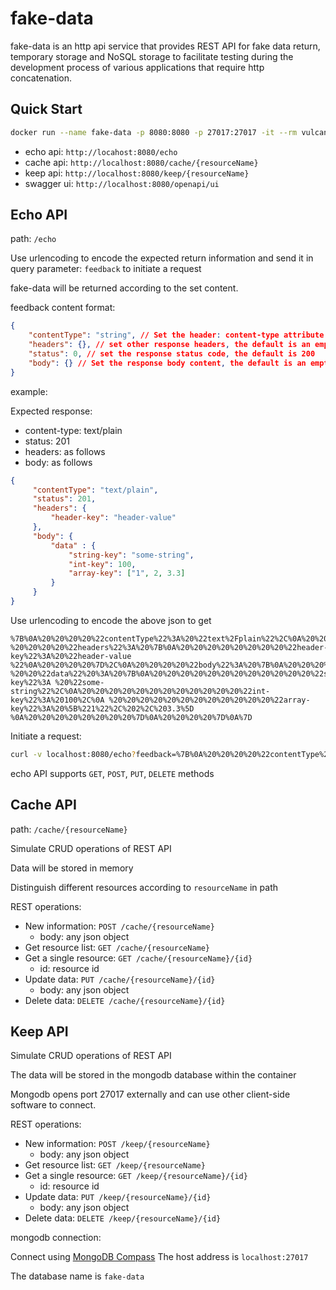 # fake-data

fake-data is an http api service that provides REST API for fake data return, temporary storage and NoSQL storage to facilitate testing during the development process of various applications that require http concatenation.


## Quick Start

```sh
docker run --name fake-data -p 8080:8080 -p 27017:27017 -it --rm vulcanshen/fake-data
```

- echo api: `http://locahost:8080/echo`
- cache api: `http://localhost:8080/cache/{resourceName}`
- keep api: `http://localhost:8080/keep/{resourceName}`
- swagger ui: `http://localhost:8080/openapi/ui`


## Echo API

path: `/echo`

Use urlencoding to encode the expected return information and send it in query parameter: `feedback` to initiate a request

fake-data will be returned according to the set content.

feedback content format:

```json
{
    "contentType": "string", // Set the header: content-type attribute of response, the default is "application/json"
    "headers": {}, // set other response headers, the default is an empty object
    "status": 0, // set the response status code, the default is 200
    "body": {} // Set the response body content, the default is an empty object
}
```

example:

Expected response:

- content-type: text/plain
- status: 201
- headers: as follows
- body: as follows

```json
{
     "contentType": "text/plain",
     "status": 201,
     "headers": {
         "header-key": "header-value"
     },
     "body": {
         "data" : {
             "string-key": "some-string",
             "int-key": 100,
             "array-key": ["1", 2, 3.3]
         }
     }
}
```

Use urlencoding to encode the above json to get

```plain
%7B%0A%20%20%20%20%22contentType%22%3A%20%22text%2Fplain%22%2C%0A%20%20%20%20%22status%22%3A%20201%2C%0A %20%20%20%20%22headers%22%3A%20%7B%0A%20%20%20%20%20%20%20%20%22header-key%22%3A%20%22header-value %22%0A%20%20%20%20%7D%2C%0A%20%20%20%20%22body%22%3A%20%7B%0A%20%20%20%20%20%20 %20%20%22data%22%20%3A%20%7B%0A%20%20%20%20%20%20%20%20%20%20%20%20%22string-key%22%3A %20%22some-string%22%2C%0A%20%20%20%20%20%20%20%20%20%20%20%20%22int-key%22%3A%20100%2C%0A %20%20%20%20%20%20%20%20%20%20%20%20%22array-key%22%3A%20%5B%221%22%2C%202%2C%203.3%5D %0A%20%20%20%20%20%20%20%20%7D%0A%20%20%20%20%7D%0A%7D
```

Initiate a request:

```sh
curl -v localhost:8080/echo?feedback=%7B%0A%20%20%20%20%22contentType%22%3A%20%22text%2Fplain%22%2C%0A%20%20%20%20% 22status%22%3A%20201%2C%0A%20%20%20%20%22headers%22%3A%20%7B%0A%20%20%20%20%20%20%20%20%22header- key%22%3A%20%22header-value%22%0A%20%20%20%20%7D%2C%0A%20%20%20%20%22body%22%3A%20%7B%0A% 20%20%20%20%20%20%20%20%22data%22%20%3A%20%7B%0A%20%20%20%20%20%20%20%20%20%20% 20%20%22string-key%22%3A%20%22some-string%22%2C%0A%20%20%20%20%20%20%20%20%20%20%20%20%22int- key%22%3A%20100%2C%0A%20%20%20%20%20%20%20%20%20%20%20%20%22array-key%22%3A%20%5B%221% 22%2C%202%2C%203.3%5D%0A%20%20%20%20%20%20%20%20%7D%0A%20%20%20%20%7D%0A%7D
```

echo API supports `GET`, `POST`, `PUT`, `DELETE` methods

## Cache API

path: `/cache/{resourceName}`

Simulate CRUD operations of REST API

Data will be stored in memory

Distinguish different resources according to `resourceName` in path


REST operations:

- New information: `POST /cache/{resourceName}`
    - body: any json object
- Get resource list: `GET /cache/{resourceName}`
- Get a single resource: `GET /cache/{resourceName}/{id}`
    - id: resource id
- Update data: `PUT /cache/{resourceName}/{id}`
    - body: any json object
- Delete data: `DELETE /cache/{resourceName}/{id}`

## Keep API

Simulate CRUD operations of REST API

The data will be stored in the mongodb database within the container

Mongodb opens port 27017 externally and can use other client-side software to connect.

REST operations:

- New information: `POST /keep/{resourceName}`
    - body: any json object
- Get resource list: `GET /keep/{resourceName}`
- Get a single resource: `GET /keep/{resourceName}/{id}`
    - id: resource id
- Update data: `PUT /keep/{resourceName}/{id}`
    - body: any json object
- Delete data: `DELETE /keep/{resourceName}/{id}`

mongodb connection:

Connect using [MongoDB Compass](https://www.mongodb.com/products/compass)
The host address is `localhost:27017`

The database name is `fake-data`
